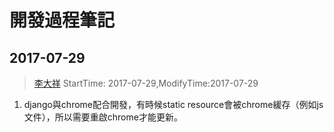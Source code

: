 # 開發過程筆記
## 2017-07-29
> [李大祥](http://www.lidaxiang.cn/)
> StartTime: 2017-07-29,ModifyTime:2017-07-29

1. django與chrome配合開發，有時候static resource會被chrome緩存（例如js文件），所以需要重啟chrome才能更新。










<font color=#DAA520></font>
